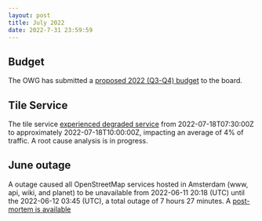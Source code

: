 ```yaml
---
layout: post
title: July 2022
date: 2022-7-31 23:59:59
---
```


## Budget

The OWG has submitted a [proposed 2022 (Q3-Q4) budget](/2022/07/07/plan.html) to the board.

## Tile Service

The tile service [experienced degraded service](https://github.com/openstreetmap/operations/issues/685) from 2022-07-18T07:30:00Z to approximately 2022-07-18T10:00:00Z, impacting an average of 4% of traffic. A root cause analysis is in progress.

## June outage
A outage caused all OpenStreetMap services hosted in Amsterdam (www, api, wiki, and planet) to be unavailable from 2022-06-11 20:18 (UTC) until the 2022-06-12 03:45 (UTC), a total outage of 7 hours 27 minutes. A [post-mortem is available](/2022/07/20/post-mortem.html)
